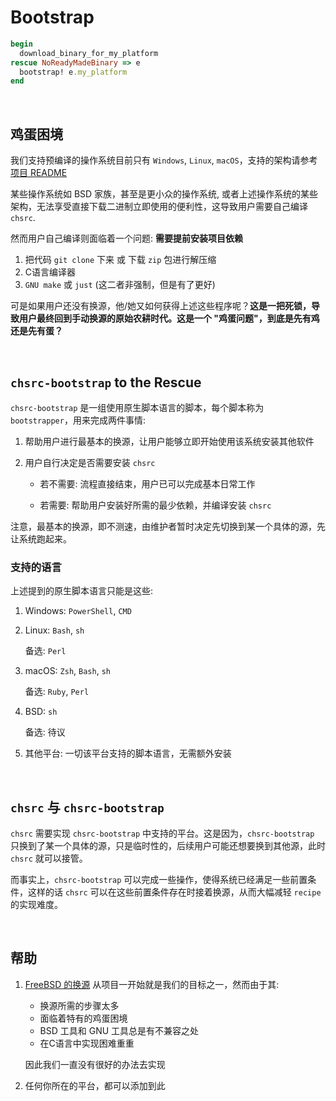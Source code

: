 # Bootstrap

```ruby
begin
  download_binary_for_my_platform
rescue NoReadyMadeBinary => e
  bootstrap! e.my_platform
end
```

<br>



## 鸡蛋困境

我们支持预编译的操作系统目前只有 `Windows`, `Linux`, `macOS`，支持的架构请参考[项目 README](../README.md)

某些操作系统如 BSD 家族，甚至是更小众的操作系统, 或者上述操作系统的某些架构，无法享受直接下载二进制立即使用的便利性，这导致用户需要自己编译 `chsrc`.

然而用户自己编译则面临着一个问题: **需要提前安装项目依赖**

1. 把代码 `git clone` 下来 或 下载 `zip` 包进行解压缩
2. C语言编译器
3. `GNU make` 或 `just` (这二者非强制，但是有了更好)

可是如果用户还没有换源，他/她又如何获得上述这些程序呢？**这是一把死锁，导致用户最终回到手动换源的原始农耕时代。这是一个 "鸡蛋问题"，到底是先有鸡还是先有蛋？**

<br>



## `chsrc-bootstrap` to the Rescue

`chsrc-bootstrap` 是一组使用原生脚本语言的脚本，每个脚本称为 `bootstrapper`，用来完成两件事情:

1. 帮助用户进行最基本的换源，让用户能够立即开始使用该系统安装其他软件

2. 用户自行决定是否需要安装 `chsrc`

    - 若不需要: 流程直接结束，用户已可以完成基本日常工作

    - 若需要: 帮助用户安装好所需的最少依赖，并编译安装 `chsrc`

注意，最基本的换源，即不测速，由维护者暂时决定先切换到某一个具体的源，先让系统跑起来。

### 支持的语言

上述提到的原生脚本语言只能是这些:

1. Windows: `PowerShell`, `CMD`

2. Linux: `Bash`, `sh`

    备选: `Perl`

3. macOS: `Zsh`, `Bash`, `sh`

    备选: `Ruby`, `Perl`

4. BSD: `sh`

    备选: 待议

5. 其他平台: 一切该平台支持的脚本语言，无需额外安装

<br>



## `chsrc` 与 `chsrc-bootstrap`

`chsrc` 需要实现 `chsrc-bootstrap` 中支持的平台。这是因为，`chsrc-bootstrap` 只换到了某一个具体的源，只是临时性的，后续用户可能还想要换到其他源，此时 `chsrc` 就可以接管。

而事实上，`chsrc-bootstrap` 可以完成一些操作，使得系统已经满足一些前置条件，这样的话 `chsrc` 可以在这些前置条件存在时接着换源，从而大幅减轻 `recipe` 的实现难度。

<br>



## 帮助

1. [FreeBSD 的换源](https://github.com/RubyMetric/chsrc/issues/11) 从项目一开始就是我们的目标之一，然而由于其:

    - 换源所需的步骤太多
    - 面临着特有的鸡蛋困境
    - BSD 工具和 GNU 工具总是有不兼容之处
    - 在C语言中实现困难重重

    因此我们一直没有很好的办法去实现

2. 任何你所在的平台，都可以添加到此
